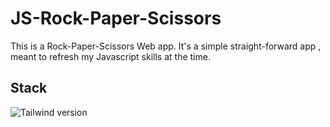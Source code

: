 # JS-Rock-Paper-Scissors

This is a Rock-Paper-Scissors Web app.
It's a simple straight-forward app , meant to refresh my Javascript skills at the time.

## Stack

<p>
    <img src="https://badgen.net/badge/Tailwind/3.x/cyan" alt="Tailwind version">
</p>
